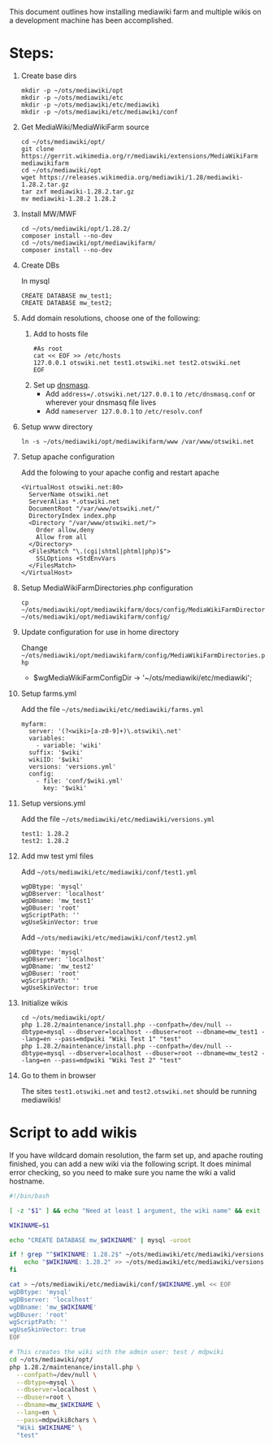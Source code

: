 This document outlines how installing mediawiki farm and multiple
wikis on a development machine has been accomplished.

# Steps:

1. Create base dirs

    ```
    mkdir -p ~/ots/mediawiki/opt
    mkdir -p ~/ots/mediawiki/etc
    mkdir -p ~/ots/mediawiki/etc/mediawiki
    mkdir -p ~/ots/mediawiki/etc/mediawiki/conf
    ```

1. Get MediaWiki/MediaWikiFarm source

    ```
    cd ~/ots/mediawiki/opt/
    git clone https://gerrit.wikimedia.org/r/mediawiki/extensions/MediaWikiFarm mediawikifarm
    cd ~/ots/mediawiki/opt
    wget https://releases.wikimedia.org/mediawiki/1.28/mediawiki-1.28.2.tar.gz
    tar zxf mediawiki-1.28.2.tar.gz
    mv mediawiki-1.28.2 1.28.2
    ```

1. Install MW/MWF

    ```
    cd ~/ots/mediawiki/opt/1.28.2/
    composer install --no-dev
    cd ~/ots/mediawiki/opt/mediawikifarm/
    composer install --no-dev
    ```

1. Create DBs

    In mysql
    ```
    CREATE DATABASE mw_test1;
    CREATE DATABASE mw_test2;
    ```

1. Add domain resolutions, choose one of the following:

   1. Add to hosts file
      ```
      #As root
      cat << EOF >> /etc/hosts
      127.0.0.1 otswiki.net test1.otswiki.net test2.otswiki.net
      EOF
      ```
   1. Set up [dnsmasq](http://www.thekelleys.org.uk/dnsmasq/doc.html).
      * Add `address=/.otswiki.net/127.0.0.1` to `/etc/dnsmasq.conf` or wherever
        your dnsmasq file lives
      * Add `nameserver 127.0.0.1` to `/etc/resolv.conf`

1. Setup www directory

   ```
   ln -s ~/ots/mediawiki/opt/mediawikifarm/www /var/www/otswiki.net
   ```

1. Setup apache configuration

   Add the folowing to your apache config and restart apache
   ```
   <VirtualHost otswiki.net:80>
     ServerName otswiki.net
     ServerAlias *.otswiki.net
     DocumentRoot "/var/www/otswiki.net/"
     DirectoryIndex index.php
     <Directory "/var/www/otswiki.net/">
       Order allow,deny
       Allow from all
     </Directory>
     <FilesMatch "\.(cgi|shtml|phtml|php)$">
       SSLOptions +StdEnvVars
     </FilesMatch>
   </VirtualHost>
   ```

1. Setup MediaWikiFarmDirectories.php configuration

    ```
    cp  ~/ots/mediawiki/opt/mediawikifarm/docs/config/MediaWikiFarmDirectories.php ~/ots/mediawiki/opt/mediawikifarm/config/
    ```

1. Update configuration for use in home directory

    Change `~/ots/mediawiki/opt/mediawikifarm/config/MediaWikiFarmDirectories.php`
    * $wgMediaWikiFarmConfigDir -> '~/ots/mediawiki/etc/mediawiki';

1. Setup farms.yml

    Add the file `~/ots/mediawiki/etc/mediawiki/farms.yml`
    ```
    myfarm:
      server: '(?<wiki>[a-z0-9]+)\.otswiki\.net'
      variables:
        - variable: 'wiki'
      suffix: '$wiki'
      wikiID: '$wiki'
      versions: 'versions.yml'
      config:
        - file: 'conf/$wiki.yml'
          key: '$wiki'
    ```
1. Setup versions.yml

    Add the file `~/ots/mediawiki/etc/mediawiki/versions.yml`
    ```
    test1: 1.28.2
    test2: 1.28.2
    ```

1. Add mw test yml files

    Add `~/ots/mediawiki/etc/mediawiki/conf/test1.yml`
    ```
    wgDBtype: 'mysql'
    wgDBserver: 'localhost'
    wgDBname: 'mw_test1'
    wgDBuser: 'root'
    wgScriptPath: ''
    wgUseSkinVector: true
    ```
    Add `~/ots/mediawiki/etc/mediawiki/conf/test2.yml`
    ```
    wgDBtype: 'mysql'
    wgDBserver: 'localhost'
    wgDBname: 'mw_test2'
    wgDBuser: 'root'
    wgScriptPath: ''
    wgUseSkinVector: true
    ```

1. Initialize wikis

    ```
    cd ~/ots/mediawiki/opt/
    php 1.28.2/maintenance/install.php --confpath=/dev/null --dbtype=mysql --dbserver=localhost --dbuser=root --dbname=mw_test1 --lang=en --pass=mdpwiki "Wiki Test 1" "test"
    php 1.28.2/maintenance/install.php --confpath=/dev/null --dbtype=mysql --dbserver=localhost --dbuser=root --dbname=mw_test2 --lang=en --pass=mdpwiki "Wiki Test 2" "test"
    ```

1. Go to them in browser

    The sites `test1.otswiki.net` and `test2.otswiki.net` should be running mediawikis!

# Script to add wikis

If you have wildcard domain resolution, the farm set up, and apache routing
finished, you can add a new wiki via the following script.  It does minimal
error checking, so you need to make sure you name the wiki a valid hostname.

```bash
#!/bin/bash

[ -z "$1" ] && echo "Need at least 1 argument, the wiki name" && exit

WIKINAME=$1

echo "CREATE DATABASE mw_$WIKINAME" | mysql -uroot

if ! grep "^$WIKINAME: 1.28.2$" ~/ots/mediawiki/etc/mediawiki/versions.yml &> /dev/null ; then
    echo "$WIKINAME: 1.28.2" >> ~/ots/mediawiki/etc/mediawiki/versions.yml
fi

cat > ~/ots/mediawiki/etc/mediawiki/conf/$WIKINAME.yml << EOF
wgDBtype: 'mysql'
wgDBserver: 'localhost'
wgDBname: 'mw_$WIKINAME'
wgDBuser: 'root'
wgScriptPath: ''
wgUseSkinVector: true
EOF

# This creates the wiki with the admin user: test / mdpwiki
cd ~/ots/mediawiki/opt/
php 1.28.2/maintenance/install.php \
  --confpath=/dev/null \
  --dbtype=mysql \
  --dbserver=localhost \
  --dbuser=root \
  --dbname=mw_$WIKINAME \
  --lang=en \
  --pass=mdpwiki8chars \
  "Wiki $WIKINAME" \
  "test"
```
